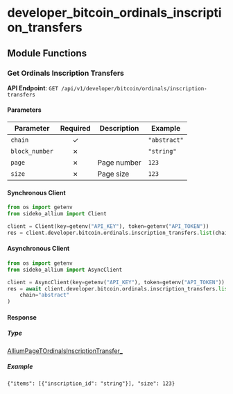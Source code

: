 # developer_bitcoin_ordinals_inscription_transfers

## Module Functions
### Get Ordinals Inscription Transfers <a name="list"></a>



**API Endpoint**: `GET /api/v1/developer/bitcoin/ordinals/inscription-transfers`

#### Parameters

| Parameter | Required | Description | Example |
|-----------|:--------:|-------------|--------|
| `chain` | ✓ |  | `"abstract"` |
| `block_number` | ✗ |  | `"string"` |
| `page` | ✗ | Page number | `123` |
| `size` | ✗ | Page size | `123` |

#### Synchronous Client

```python
from os import getenv
from sideko_allium import Client

client = Client(key=getenv("API_KEY"), token=getenv("API_TOKEN"))
res = client.developer.bitcoin.ordinals.inscription_transfers.list(chain="abstract")

```

#### Asynchronous Client

```python
from os import getenv
from sideko_allium import AsyncClient

client = AsyncClient(key=getenv("API_KEY"), token=getenv("API_TOKEN"))
res = await client.developer.bitcoin.ordinals.inscription_transfers.list(
    chain="abstract"
)

```

#### Response

##### Type
[AlliumPageTOrdinalsInscriptionTransfer_](/sideko_allium/types/models/allium_page_t_ordinals_inscription_transfer_.py)

##### Example
`{"items": [{"inscription_id": "string"}], "size": 123}`
<!-- CUSTOM DOCS START -->

<!-- CUSTOM DOCS END -->

